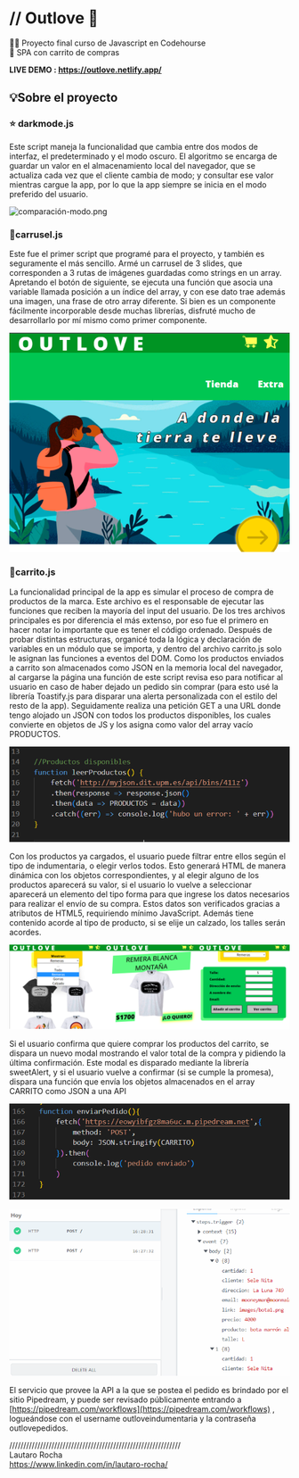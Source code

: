 # // Outlove 🍃

🧑‍🎓 Proyecto final curso de Javascript en Codehourse  
🎁 SPA con carrito de compras 
 

<b> LIVE DEMO : https://outlove.netlify.app/ </b>

## 💡Sobre el proyecto

### ⭐ darkmode.js

Este script maneja la funcionalidad que cambia entre dos modos de interfaz, el predeterminado y el modo oscuro. El algoritmo se encarga de guardar un valor en el almacenamiento  local del navegador, que se actualiza cada vez que el cliente cambia de modo; y consultar ese valor mientras cargue la app, por lo que la app siempre se inicia en el modo preferido del usuario.
    

![comparación-modo.png](https://s3.us-west-2.amazonaws.com/secure.notion-static.com/c9547158-a7ab-4cf5-8fe3-c4d5ee7ad0da/comparacin-modo.png?X-Amz-Algorithm=AWS4-HMAC-SHA256&X-Amz-Content-Sha256=UNSIGNED-PAYLOAD&X-Amz-Credential=AKIAT73L2G45EIPT3X45%2F20220727%2Fus-west-2%2Fs3%2Faws4_request&X-Amz-Date=20220727T185735Z&X-Amz-Expires=86400&X-Amz-Signature=9b8fd98a1888c3e82d60d5a08f62396b5d25f393b90bd7e0c7af93d3880e3e99&X-Amz-SignedHeaders=host&response-content-disposition=filename%20%3D%22comparaci%25C3%25B3n-modo.png%22&x-id=GetObject)

### 🎠carrusel.js

Este fue el primer script que programé para el proyecto, y también es seguramente el más sencillo. Armé un carrusel de 3 slides, que corresponden a 3 rutas de imágenes guardadas como strings en un array. Apretando el botón de siguiente, se ejecuta una función que asocia una variable llamada posición a un índice del array, y con ese dato trae además una imagen, una frase de otro array diferente. 
     Si bien es un componente fácilmente incorporable desde muchas librerías, disfruté mucho de desarrollarlo por mí mismo como primer componente.

![Screenshot_4.png](https://github.com/lautaroRocha/outlove/blob/master/screenshots/Screenshot_4.png?raw=true)


### 🛒carrito.js

La funcionalidad principal de la app es simular el proceso de compra de productos de la marca. Este archivo es el responsable de ejecutar las funciones que reciben la mayoría del input del usuario. De los tres archivos principales es por diferencia el más extenso, por eso fue el  primero en hacer notar lo importante que es tener el código ordenado. Después de probar distintas estructuras, organicé toda la lógica y declaración de variables en un módulo que se importa, y dentro del archivo carrito.js solo le asignan las funciones a eventos del DOM.
     Como los productos enviados a carrito son almacenados como JSON en la memoria local del navegador, al cargarse la página una función de este script revisa eso para notificar al usuario en caso de haber dejado un pedido sin comprar (para esto usé la librería Toastify.js para disparar una alerta personalizada con el estilo del resto de la app). Seguidamente realiza una petición GET a una URL donde tengo alojado un JSON con todos los productos disponibles, los cuales convierte en objetos de JS y los asigna como valor del array vacío PRODUCTOS.

![Screenshot_4.png](https://github.com/lautaroRocha/outlove/blob/master/screenshots/Screenshot_5.png?raw=true)

 

Con los productos ya cargados, el usuario puede filtrar entre ellos según el tipo de indumentaria, o elegir verlos todos. Esto generará HTML de manera dinámica con los objetos correspondientes, y al elegir alguno de los productos aparecerá su valor, si el usuario lo vuelve a seleccionar aparecerá un elemento del tipo forma para que ingrese los datos necesarios para realizar el envío de su compra. Estos datos son verificados gracias a atributos de HTML5, requiriendo mínimo JavaScript. Además tiene contenido acorde al tipo de producto, si se elije un calzado, los talles serán acordes.

![Screenshot_6.png](https://github.com/lautaroRocha/outlove/blob/master/screenshots/Screenshot_6.png?raw=true)

Si el usuario confirma que quiere comprar los productos del carrito, se dispara un nuevo modal mostrando el valor total de la compra y pidiendo la última confirmación. Este modal es disparado mediante la librería sweetAlert, y si el usuario vuelve a confirmar (si se cumple la promesa), dispara una función que envía los objetos almacenados en el array CARRITO como JSON a una API

![Screenshot_11.png](https://github.com/lautaroRocha/outlove/blob/master/screenshots/Screenshot_11.png?raw=true)

![Screenshot_12.png](https://github.com/lautaroRocha/outlove/blob/master/screenshots/Screenshot_12.png?raw=true)
 

El servicio que provee la API a la que se postea el pedido es brindado por el sitio Pipedream, y puede ser revisado públicamente entrando a [https://pipedream.com/workflows](https://pipedream.com/workflows) ,  logueándose con el username outloveindumentaria y la contraseña outlovepedidos.

 /////////////////////////////////////////////////////////////<br>
 Lautaro Rocha<br>
 https://www.linkedin.com/in/lautaro-rocha/

